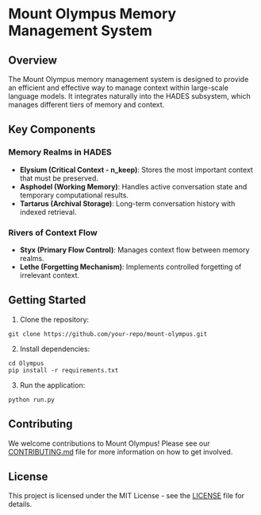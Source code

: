 # Mount Olympus Memory Management System

## Overview

The Mount Olympus memory management system is designed to provide an efficient and effective way to manage context within large-scale language models. It integrates naturally into the HADES subsystem, which manages different tiers of memory and context.

## Key Components

### Memory Realms in HADES

- **Elysium (Critical Context - n_keep)**: Stores the most important context that must be preserved.
- **Asphodel (Working Memory)**: Handles active conversation state and temporary computational results.
- **Tartarus (Archival Storage)**: Long-term conversation history with indexed retrieval.

### Rivers of Context Flow

- **Styx (Primary Flow Control)**: Manages context flow between memory realms.
- **Lethe (Forgetting Mechanism)**: Implements controlled forgetting of irrelevant context.

## Getting Started

1. Clone the repository:

 ```shell
 git clone https://github.com/your-repo/mount-olympus.git
 ```

2. Install dependencies:

```shell
cd Olympus
pip install -r requirements.txt
```

3. Run the application:

 ```shell
 python run.py
 ```

## Contributing

We welcome contributions to Mount Olympus! Please see our [CONTRIBUTING.md](CONTRIBUTING.md) file for more information on how to get involved.

## License

This project is licensed under the MIT License - see the [LICENSE](LICENSE) file for details.
